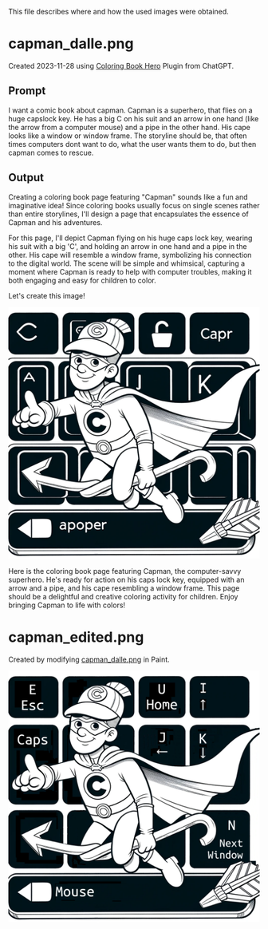 This file describes where and how the used images were obtained.

# capman_dalle.png

Created 2023-11-28 using [Coloring Book Hero](https://chat.openai.com/g/g-DerYxX7rA-coloring-book-hero) Plugin from ChatGPT.

## Prompt

I want a comic book about capman. Capman is a superhero, that flies on a huge capslock key. He has a big C on his suit and an arrow in one hand (like the arrow from a computer mouse) and a pipe in the other hand. His cape looks like a window or window frame. The storyline should be, that often times computers dont want to do, what the user wants them to do, but then capman comes to rescue.

## Output

Creating a coloring book page featuring "Capman" sounds like a fun and imaginative idea! Since coloring books usually focus on single scenes rather than entire storylines, I'll design a page that encapsulates the essence of Capman and his adventures.

For this page, I'll depict Capman flying on his huge caps lock key, wearing his suit with a big 'C', and holding an arrow in one hand and a pipe in the other. His cape will resemble a window frame, symbolizing his connection to the digital world. The scene will be simple and whimsical, capturing a moment where Capman is ready to help with computer troubles, making it both engaging and easy for children to color.

Let's create this image!

![capman_dalle](capman_dalle.png)

Here is the coloring book page featuring Capman, the computer-savvy superhero. He's ready for action on his caps lock key, equipped with an arrow and a pipe, and his cape resembling a window frame. This page should be a delightful and creative coloring activity for children. Enjoy bringing Capman to life with colors!

# capman_edited.png

Created by modifying [capman_dalle.png](capman_dalle.png) in Paint.

![capman_dalle](capman_edited.png)
